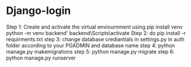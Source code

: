 # Django-login

Step 1: Create and activate the virtual enviournment using
            pip install venv
            python -m venv backend'
            backend\Scripts\activate
Step 2: do pip install -r requirments.txt
step 3: change database crediantials in settings.py in auth folder according to your PGADMIN and database name
step 4: python manage.py makemigrations
step 5: python manage.py migrate
step 6: python manage.py runserver
